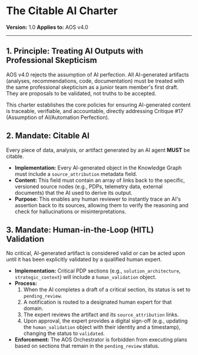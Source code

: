 # The Citable AI Charter

**Version:** 1.0
**Applies to:** AOS v4.0

---

## 1. Principle: Treating AI Outputs with Professional Skepticism

AOS v4.0 rejects the assumption of AI perfection. All AI-generated artifacts (analyses, recommendations, code, documentation) must be treated with the same professional skepticism as a junior team member's first draft. They are proposals to be validated, not truths to be accepted.

This charter establishes the core policies for ensuring AI-generated content is traceable, verifiable, and accountable, directly addressing Critique #17 (Assumption of AI/Automation Perfection).

## 2. Mandate: Citable AI

Every piece of data, analysis, or artifact generated by an AI agent **MUST** be citable.

*   **Implementation:** Every AI-generated object in the Knowledge Graph must include a `source_attribution` metadata field.
*   **Content:** This field must contain an array of links back to the specific, versioned source nodes (e.g., PDPs, telemetry data, external documents) that the AI used to derive its output.
*   **Purpose:** This enables any human reviewer to instantly trace an AI's assertion back to its sources, allowing them to verify the reasoning and check for hallucinations or misinterpretations.

## 3. Mandate: Human-in-the-Loop (HITL) Validation

No critical, AI-generated artifact is considered valid or can be acted upon until it has been explicitly validated by a qualified human expert.

*   **Implementation:** Critical PDP sections (e.g., `solution_architecture`, `strategic_context`) will include a `human_validation` object.
*   **Process:**
    1.  When the AI completes a draft of a critical section, its status is set to `pending_review`.
    2.  A notification is routed to a designated human expert for that domain.
    3.  The expert reviews the artifact and its `source_attribution` links.
    4.  Upon approval, the expert provides a digital sign-off (e.g., updating the `human_validation` object with their identity and a timestamp), changing the status to `validated`.
*   **Enforcement:** The AOS Orchestrator is forbidden from executing plans based on sections that remain in the `pending_review` status. 